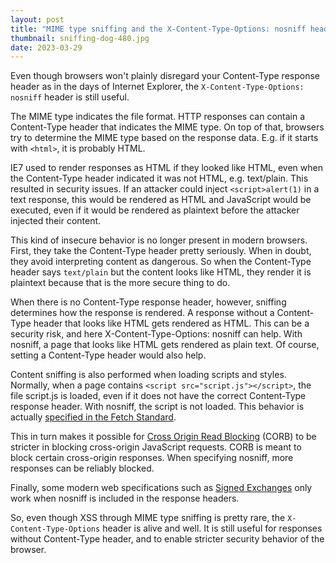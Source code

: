 ```yaml
---
layout: post
title: "MIME type sniffing and the X-Content-Type-Options: nosniff header"
thumbnail: sniffing-dog-480.jpg
date: 2023-03-29
---
```


Even though browsers won't plainly disregard your Content-Type response header as in the days of Internet Explorer, the `X-Content-Type-Options: nosniff` header is still useful.

<!-- Photo source: https://pixabay.com/nl/photos/hond-teckel-dier-vier-legged-5082505/ -->

The MIME type indicates the file format. HTTP responses can contain a Content-Type header that indicates the MIME type. On top of that, browsers try to determine the MIME type based on the response data. E.g. if it starts with `<html>`, it is probably HTML.

IE7 used to render responses as HTML if they looked like HTML, even when the Content-Type header indicated it was not HTML, e.g. text/plain. This resulted in security issues. If an attacker could inject `<script>alert(1)` in a text response, this would be rendered as HTML and JavaScript would be executed, even if it would be rendered as plaintext before the attacker injected their content.

This kind of insecure behavior is no longer present in modern browsers. First, they take the Content-Type header pretty seriously. When in doubt, they avoid interpreting content as dangerous. So when the Content-Type header says `text/plain` but the content looks like HTML, they render it is plaintext because that is the more secure thing to do.

When there is no Content-Type response header, however, sniffing determines how the response is rendered. A response without a Content-Type header that looks like HTML gets rendered as HTML. This can be a security risk, and here X-Content-Type-Options: nosniff can help. With nosniff, a page that looks like HTML gets rendered as plain text. Of course, setting a Content-Type header would also help.

Content sniffing is also performed when loading scripts and styles. Normally, when a page contains `<script src="script.js"></script>`, the file script.js is loaded, even if it does not have the correct Content-Type response header. With nosniff, the script is not loaded. This behavior is actually [specified in the Fetch Standard](https://fetch.spec.whatwg.org/#should-response-to-request-be-blocked-due-to-nosniff?).

This in turn makes it possible for [Cross Origin Read Blocking](https://www.chromium.org/Home/chromium-security/corb-for-developers/) (CORB) to be stricter in blocking cross-origin JavaScript requests. CORB is meant to block certain cross-origin responses. When specifying nosniff, more responses can be reliably blocked.

Finally, some modern web specifications such as [Signed Exchanges](https://web.dev/signed-exchanges/) only work when nosniff is included in the response headers.

So, even though XSS through MIME type sniffing is pretty rare, the `X-Content-Type-Options` header is alive and well. It is still useful for responses without Content-Type header, and to enable stricter security behavior of the browser.
